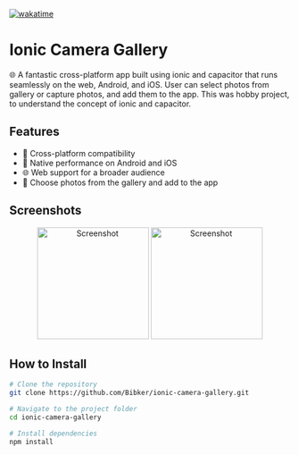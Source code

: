 [![wakatime](https://wakatime.com/badge/user/558bdd52-529b-4833-baae-cac62f99ff8a/project/018c3953-5d44-4306-b535-f44153a8d12e.svg)](https://wakatime.com/badge/user/558bdd52-529b-4833-baae-cac62f99ff8a/project/018c3953-5d44-4306-b535-f44153a8d12e)
# Ionic Camera Gallery

🌐 A fantastic cross-platform app built using ionic and capacitor that runs seamlessly on the web, Android, and iOS.
User can select photos from gallery or capture photos, and add them to the app.
This was hobby project, to understand the concept of ionic and capacitor.

## Features

- 🚀 Cross-platform compatibility
- 📱 Native performance on Android and iOS
- 🌐 Web support for a broader audience
- 🔄 Choose photos from the gallery and add to the app

## Screenshots
  <p align="center">
    <img src="screenshots/1.jpg" alt="Screenshot " width="200"/>
    <img src="screenshots/2.jpg" alt="Screenshot " width="200"/>
  </p>


## How to Install

```bash
# Clone the repository
git clone https://github.com/Bibker/ionic-camera-gallery.git

# Navigate to the project folder
cd ionic-camera-gallery

# Install dependencies
npm install